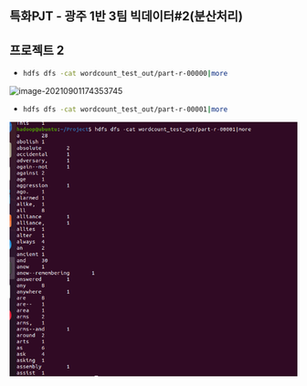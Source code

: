 ## 특화PJT - 광주 1반 3팀 빅데이터#2(분산처리)

## 프로젝트 2

- ```bash
  hdfs dfs -cat wordcount_test_out/part-r-00000|more
  ```

![image-20210901174353745](TIL.assets/image-20210901174353745.png)



- ```bash
  hdfs dfs -cat wordcount_test_out/part-r-00001|more
  ```

![image-20210901174423368](TIL.assets/image-20210901174423368.png)